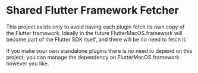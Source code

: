 # Shared Flutter Framework Fetcher

This project exists only to avoid having each plugin fetch its own copy of the
Flutter framework. Ideally in the future FlutterMacOS.framework will become
part of the Flutter SDK itself, and there will be no need to fetch it.

If you make your own standalone plugins there is no need to depend on this
project; you can manage the dependency on FlutterMacOS.framework however you
like.
